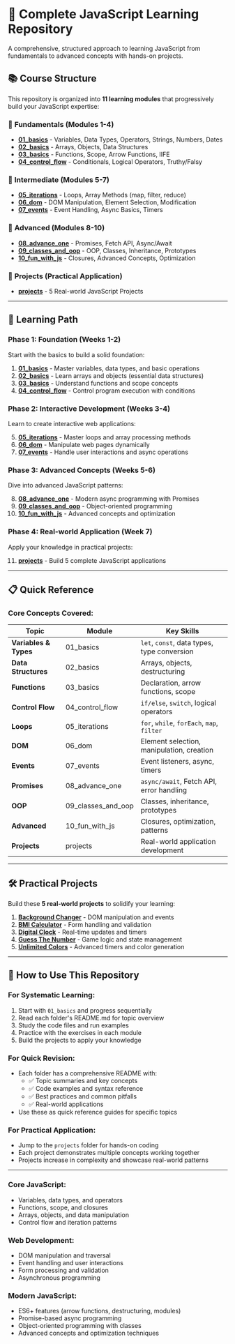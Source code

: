 # 🚀 Complete JavaScript Learning Repository

A comprehensive, structured approach to learning JavaScript from fundamentals to advanced concepts with hands-on projects.

## 📚 Course Structure

This repository is organized into **11 learning modules** that progressively build your JavaScript expertise:

### 🔰 **Fundamentals** (Modules 1-4)
- **[01_basics](./01_basics/)** - Variables, Data Types, Operators, Strings, Numbers, Dates
- **[02_basics](./02_basics/)** - Arrays, Objects, Data Structures
- **[03_basics](./03_basics/)** - Functions, Scope, Arrow Functions, IIFE
- **[04_control_flow](./04_control_flow/)** - Conditionals, Logical Operators, Truthy/Falsy

### 🔄 **Intermediate** (Modules 5-7)
- **[05_iterations](./05_iterations/)** - Loops, Array Methods (map, filter, reduce)
- **[06_dom](./06_dom/)** - DOM Manipulation, Element Selection, Modification
- **[07_events](./07_events/)** - Event Handling, Async Basics, Timers

### 🚀 **Advanced** (Modules 8-10)
- **[08_advance_one](./08_advance_one/)** - Promises, Fetch API, Async/Await
- **[09_classes_and_oop](./09_classes_and_oop/)** - OOP, Classes, Inheritance, Prototypes
- **[10_fun_with_js](./10_fun_with_js/)** - Closures, Advanced Concepts, Optimization

### 🎯 **Projects** (Practical Application)
- **[projects](./projects/)** - 5 Real-world JavaScript Projects

---

## 🎯 Learning Path

### **Phase 1: Foundation (Weeks 1-2)**
Start with the basics to build a solid foundation:

1. **[01_basics](./01_basics/)** - Master variables, data types, and basic operations
2. **[02_basics](./02_basics/)** - Learn arrays and objects (essential data structures)
3. **[03_basics](./03_basics/)** - Understand functions and scope concepts
4. **[04_control_flow](./04_control_flow/)** - Control program execution with conditions

### **Phase 2: Interactive Development (Weeks 3-4)**
Learn to create interactive web applications:

5. **[05_iterations](./05_iterations/)** - Master loops and array processing methods
6. **[06_dom](./06_dom/)** - Manipulate web pages dynamically
7. **[07_events](./07_events/)** - Handle user interactions and async operations

### **Phase 3: Advanced Concepts (Weeks 5-6)**
Dive into advanced JavaScript patterns:

8. **[08_advance_one](./08_advance_one/)** - Modern async programming with Promises
9. **[09_classes_and_oop](./09_classes_and_oop/)** - Object-oriented programming
10. **[10_fun_with_js](./10_fun_with_js/)** - Advanced concepts and optimization

### **Phase 4: Real-world Application (Week 7)**
Apply your knowledge in practical projects:

11. **[projects](./projects/)** - Build 5 complete JavaScript applications

---

## 📋 Quick Reference

### **Core Concepts Covered:**

| Topic | Module | Key Skills |
|-------|--------|------------|
| **Variables & Types** | 01_basics | `let`, `const`, data types, type conversion |
| **Data Structures** | 02_basics | Arrays, objects, destructuring |
| **Functions** | 03_basics | Declaration, arrow functions, scope |
| **Control Flow** | 04_control_flow | `if/else`, `switch`, logical operators |
| **Loops** | 05_iterations | `for`, `while`, `forEach`, `map`, `filter` |
| **DOM** | 06_dom | Element selection, manipulation, creation |
| **Events** | 07_events | Event listeners, async, timers |
| **Promises** | 08_advance_one | `async/await`, Fetch API, error handling |
| **OOP** | 09_classes_and_oop | Classes, inheritance, prototypes |
| **Advanced** | 10_fun_with_js | Closures, optimization, patterns |
| **Projects** | projects | Real-world application development |

---

## 🛠️ Practical Projects

Build these **5 real-world projects** to solidify your learning:

1. **[Background Changer](./projects/01_BG_Changer/)** - DOM manipulation and events
2. **[BMI Calculator](./projects/02_BMI_Calculator/)** - Form handling and validation
3. **[Digital Clock](./projects/03_Digital_Clock/)** - Real-time updates and timers
4. **[Guess The Number](./projects/04_Guess_The_Number/)** - Game logic and state management
5. **[Unlimited Colors](./projects/05_Unlimited_Colors/)** - Advanced timers and color generation

---

## 📖 How to Use This Repository

### **For Systematic Learning:**
1. Start with `01_basics` and progress sequentially
2. Read each folder's README.md for topic overview
3. Study the code files and run examples
4. Practice with the exercises in each module
5. Build the projects to apply your knowledge

### **For Quick Revision:**
- Each folder has a comprehensive README with:
  - ✅ Topic summaries and key concepts
  - ✅ Code examples and syntax reference
  - ✅ Best practices and common pitfalls
  - ✅ Real-world applications
- Use these as quick reference guides for specific topics

### **For Practical Application:**
- Jump to the `projects` folder for hands-on coding
- Each project demonstrates multiple concepts working together
- Projects increase in complexity and showcase real-world patterns

---

### **Core JavaScript:**
- Variables, data types, and operators
- Functions, scope, and closures
- Arrays, objects, and data manipulation
- Control flow and iteration patterns

### **Web Development:**
- DOM manipulation and traversal
- Event handling and user interactions
- Form processing and validation
- Asynchronous programming

### **Modern JavaScript:**
- ES6+ features (arrow functions, destructuring, modules)
- Promise-based async programming
- Object-oriented programming with classes
- Advanced concepts and optimization techniques

